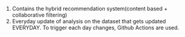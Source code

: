 1. Contains the hybrid recommendation system(content based + collaborative filtering)
2. Everyday update of analysis on the dataset that gets updated EVERYDAY. To trigger each day changes, Github Actions are used.
